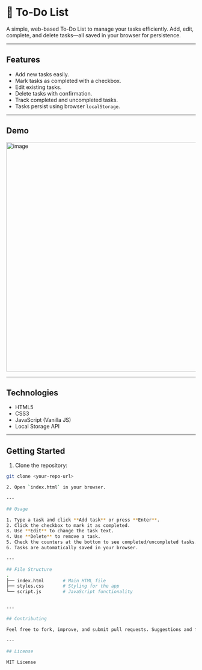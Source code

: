 # 📝 To-Do List

A simple, web-based To-Do List to manage your tasks efficiently. Add, edit, complete, and delete tasks—all saved in your browser for persistence.

---

## Features

- Add new tasks easily.
- Mark tasks as completed with a checkbox.
- Edit existing tasks.
- Delete tasks with confirmation.
- Track completed and uncompleted tasks.
- Tasks persist using browser `localStorage`.

---

## Demo

<img width="627" height="611" alt="image" src="https://github.com/user-attachments/assets/1f316f0b-1d0c-42c2-9e2f-63df44d4879b" />


---

## Technologies

- HTML5
- CSS3
- JavaScript (Vanilla JS)
- Local Storage API

---

## Getting Started

1. Clone the repository:

```bash
git clone <your-repo-url>

2. Open `index.html` in your browser.

---

## Usage

1. Type a task and click **Add task** or press **Enter**.
2. Click the checkbox to mark it as completed.
3. Use **Edit** to change the task text.
4. Use **Delete** to remove a task.
5. Check the counters at the bottom to see completed/uncompleted tasks.
6. Tasks are automatically saved in your browser.

---

## File Structure
.
├── index.html       # Main HTML file
├── styles.css       # Styling for the app
└── script.js        # JavaScript functionality


---

## Contributing

Feel free to fork, improve, and submit pull requests. Suggestions and feedback are welcome!

---

## License

MIT License
